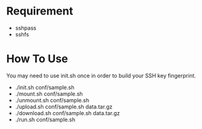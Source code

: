 # Requirement
- sshpass
- sshfs

# How To Use
You may need to use init.sh once in order to build your SSH key fingerprint.
- ./init.sh conf/sample.sh
- ./mount.sh conf/sample.sh
- ./unmount.sh conf/sample.sh
- ./upload.sh conf/sample.sh data.tar.gz
- ./download.sh conf/sample.sh data.tar.gz
- ./run.sh conf/sample.sh
